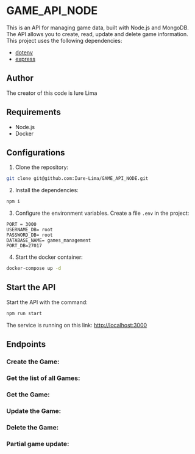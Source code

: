 # GAME_API_NODE

This is an API for managing game data, built with Node.js and MongoDB. The API allows you to create, read, update and delete game information. This project uses the following dependencies:

- [dotenv](https://www.npmjs.com/package/dotenv)
- [express](https://expressjs.com/pt-br/)

## Author

The creator of this code is Iure Lima

## Requirements

- Node.js
- Docker

## Configurations

1. Clone the repository:

```bash
git clone git@github.com:Iure-Lima/GAME_API_NODE.git
```

2. Install the dependencies:

```bash
npm i
```

3. Configure the environment variables. Create a file `.env` in the project:

```env
PORT = 3000
USERNAME_DB= root
PASSWORD_DB= root
DATABASE_NAME= games_management
PORT_DB=27017
```

4. Start the docker container:

```bash
docker-compose up -d
```

## Start the API

Start the API with the command:

```bash
npm run start
```

The service is running on this link: [http://localhost:3000](http://localhost:3000)

## Endpoints

### Create the Game:

### Get the list of all Games:

### Get the Game:

### Update the Game:

### Delete the Game:

### Partial game update:
